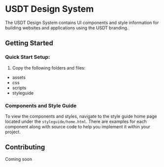 # USDT Design System

The USDT Design System contains UI components and style information for building websites and applications using the USDT branding.

## Getting Started

### Quick Start Setup:

1. Copy the following folders and files:
* assets
* css
* scripts
* styleguide

### Components and Style Guide

To view the components and styles, navigate to the style guide home page located under the `styleguide/home.html`. There are examples for each component along with source code to help you implement it within your project.


## Contributing
Coming soon
